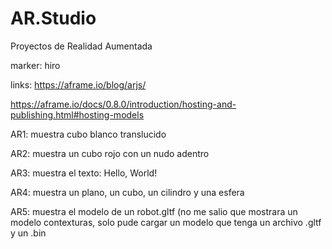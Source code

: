 # AR.Studio
Proyectos de Realidad Aumentada

marker: hiro

links:
  https://aframe.io/blog/arjs/
  
  https://aframe.io/docs/0.8.0/introduction/hosting-and-publishing.html#hosting-models

AR1: muestra cubo blanco translucido

AR2: muestra un cubo rojo con un nudo adentro

AR3: muestra el texto: Hello, World!

AR4: muestra un plano, un cubo, un cilindro y una esfera

AR5: muestra el modelo de un robot.gltf (no me salio que mostrara un modelo contexturas, solo pude cargar un modelo que tenga un        archivo .gltf y un .bin
    
